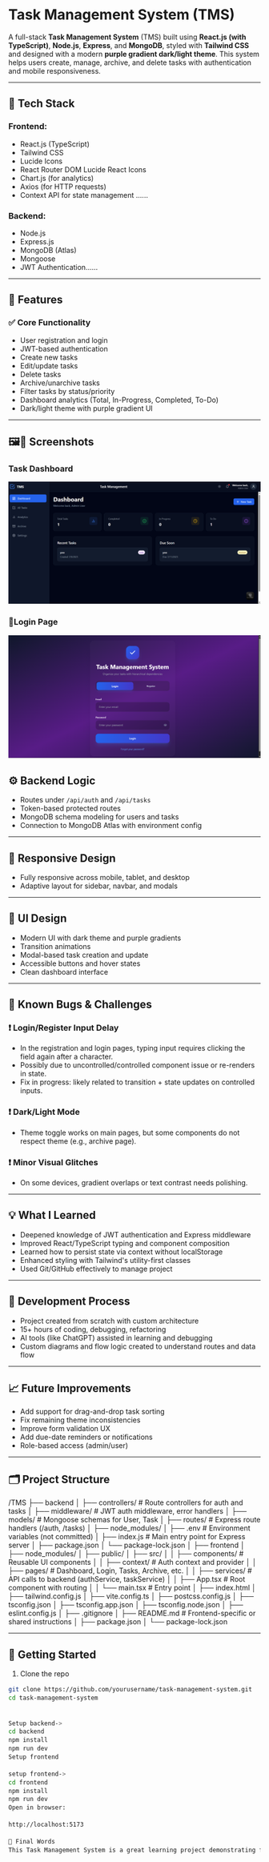 # Task Management System (TMS)

A full-stack **Task Management System** (TMS) built using **React.js (with TypeScript)**, **Node.js**, **Express**, and **MongoDB**, styled with **Tailwind CSS** and designed with a modern **purple gradient dark/light theme**. This system helps users create, manage, archive, and delete tasks with authentication and mobile responsiveness.

---

## 🔧 Tech Stack

### Frontend:

* React.js (TypeScript)
* Tailwind CSS
* Lucide Icons
* React Router DOM
Lucide React Icons
* Chart.js (for analytics)
* Axios (for HTTP requests)
* Context API for state management
......

### Backend:

* Node.js
* Express.js
* MongoDB (Atlas)
* Mongoose
* JWT Authentication......

---

## 📌 Features

### ✅ Core Functionality

* User registration and login
* JWT-based authentication
* Create new tasks
* Edit/update tasks
* Delete tasks
* Archive/unarchive tasks
* Filter tasks by status/priority
* Dashboard analytics (Total, In-Progress, Completed, To-Do)
* Dark/light theme with purple gradient UI

---

## 🖼️🧾 Screenshots

###   Task Dashboard
![Dashboard](https://github.com/Akashkmr07/TMS/blob/c1e5a489e34a8befb96531f01bcd4b1fab99a07a/assests/a.png)

### 🔐Login Page
![Login Page](https://github.com/Akashkmr07/TMS/blob/6ef873608ffc3a7086b0627baea5d81e19b11263/assests/l.png)

## ⚙️ Backend Logic

* Routes under `/api/auth` and `/api/tasks`
* Token-based protected routes
* MongoDB schema modeling for users and tasks
* Connection to MongoDB Atlas with environment config

---

## 📱 Responsive Design

* Fully responsive across mobile, tablet, and desktop
* Adaptive layout for sidebar, navbar, and modals

---

## 🎨 UI Design

* Modern UI with dark theme and purple gradients
* Transition animations
* Modal-based task creation and update
* Accessible buttons and hover states
* Clean dashboard interface

---

## 🐞 Known Bugs & Challenges

### ❗ Login/Register Input Delay

* In the registration and login pages, typing input requires clicking the field again after a character.
* Possibly due to uncontrolled/controlled component issue or re-renders in state.
* Fix in progress: likely related to transition + state updates on controlled inputs.

### ❗ Dark/Light Mode

* Theme toggle works on main pages, but some components do not respect theme (e.g., archive page).

### ❗ Minor Visual Glitches

* On some devices, gradient overlaps or text contrast needs polishing.

---

## 💡 What I Learned

* Deepened knowledge of JWT authentication and Express middleware
* Improved React/TypeScript typing and component composition
* Learned how to persist state via context without localStorage
* Enhanced styling with Tailwind's utility-first classes
* Used Git/GitHub effectively to manage project

---

## 🧠 Development Process

* Project created from scratch with custom architecture
* 15+ hours of coding, debugging, refactoring
* AI tools (like ChatGPT) assisted in learning and debugging
* Custom diagrams and flow logic created to understand routes and data flow

---

## 📈 Future Improvements

* Add support for drag-and-drop task sorting
* Fix remaining theme inconsistencies
* Improve form validation UX
* Add due-date reminders or notifications
* Role-based access (admin/user)

---

## 🗂️ Project Structure

/TMS
├── backend
│   ├── controllers/       # Route controllers for auth and tasks
│   ├── middleware/        # JWT auth middleware, error handlers
│   ├── models/            # Mongoose schemas for User, Task
│   ├── routes/            # Express route handlers (/auth, /tasks)
│   ├── node_modules/
│   ├── .env               # Environment variables (not committed)
│   ├── index.js           # Main entry point for Express server
│   ├── package.json
│   └── package-lock.json
│
├── frontend
│   ├── node_modules/
│   ├── public/
│   ├── src/
│   │   ├── components/    # Reusable UI components
│   │   ├── context/       # Auth context and provider
│   │   ├── pages/         # Dashboard, Login, Tasks, Archive, etc.
│   │   ├── services/      # API calls to backend (authService, taskService)
│   │   ├── App.tsx        # Root component with routing
│   │   └── main.tsx       # Entry point
│   ├── index.html
│   ├── tailwind.config.js
│   ├── vite.config.ts
│   ├── postcss.config.js
│   ├── tsconfig.json
│   ├── tsconfig.app.json
│   ├── tsconfig.node.json
│   ├── eslint.config.js
│   ├── .gitignore
│   ├── README.md          # Frontend-specific or shared instructions
│   ├── package.json
│   └── package-lock.json




---

## 🚀 Getting Started

1. Clone the repo

```bash
git clone https://github.com/yourusername/task-management-system.git
cd task-management-system


Setup backend->
cd backend
npm install
npm run dev
Setup frontend

setup frontend->
cd frontend
npm install
npm run dev
Open in browser:

http://localhost:5173

🙌 Final Words
This Task Management System is a great learning project demonstrating full-stack development with modern tools. While it has bugs and unfinished polish, with more time and focus it can be production-ready. A huge thanks to GPT and AI tools for guidance, but every line is coded with understanding and intent.
